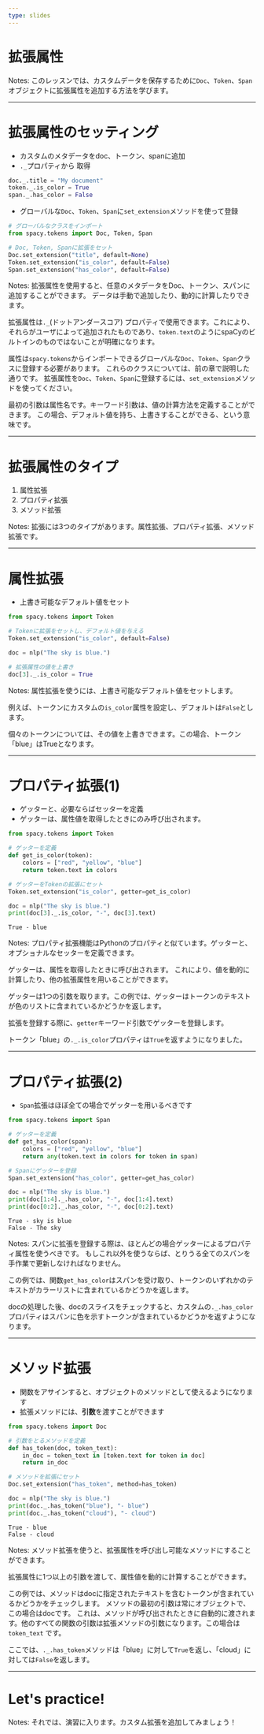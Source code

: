 ```yaml
---
type: slides
---
```


# 拡張属性

Notes: このレッスンでは、カスタムデータを保存するために`Doc`、`Token`、`Span`オブジェクトに拡張属性を追加する方法を学びます。

---

# 拡張属性のセッティング

- カスタムのメタデータをdoc、トークン、spanに追加
- `._`プロパティから 取得

```python
doc._.title = "My document"
token._.is_color = True
span._.has_color = False
```

- グローバルな`Doc`、`Token`、`Span`に`set_extension`メソッドを使って登録

```python
# グローバルなクラスをインポート
from spacy.tokens import Doc, Token, Span

# Doc, Token, Spanに拡張をセット
Doc.set_extension("title", default=None)
Token.set_extension("is_color", default=False)
Span.set_extension("has_color", default=False)
```

Notes: 拡張属性を使用すると、任意のメタデータをDoc、トークン、スパンに追加することができます。
データは手動で追加したり、動的に計算したりできます。

拡張属性は`._`(ドットアンダースコア) プロパティで使用できます。これにより、それらがユーザによって追加されたものであり、`token.text`のようにspaCyのビルトインのものではないことが明確になります。

属性は`spacy.tokens`からインポートできるグローバルな`Doc`、`Token`、`Span`クラスに登録する必要があります。
これらのクラスについては、前の章で説明した通りです。
拡張属性を`Doc`、`Token`、`Span`に登録するには、`set_extension`メソッドを使ってください。

最初の引数は属性名です。キーワード引数は、値の計算方法を定義することができます。
この場合、デフォルト値を持ち、上書きすることができる、という意味です。

---

# 拡張属性のタイプ

1. 属性拡張
2. プロパティ拡張
3. メソッド拡張

Notes: 拡張には3つのタイプがあります。属性拡張、プロパティ拡張、メソッド拡張です。

---

# 属性拡張

- 上書き可能なデフォルト値をセット

```python
from spacy.tokens import Token

# Tokenに拡張をセットし、デフォルト値を与える
Token.set_extension("is_color", default=False)

doc = nlp("The sky is blue.")

# 拡張属性の値を上書き
doc[3]._.is_color = True
```

Notes: 属性拡張を使うには、上書き可能なデフォルト値をセットします。

例えば、トークンにカスタムの`is_color`属性を設定し、デフォルトは`False`とします。

個々のトークンについては、その値を上書きできます。この場合、トークン「blue」はTrueとなります。

---

# プロパティ拡張(1)

- ゲッターと、必要ならばセッターを定義
- ゲッターは、属性値を取得したときにのみ呼び出されます。

```python
from spacy.tokens import Token

# ゲッターを定義
def get_is_color(token):
    colors = ["red", "yellow", "blue"]
    return token.text in colors

# ゲッターをTokenの拡張にセット
Token.set_extension("is_color", getter=get_is_color)

doc = nlp("The sky is blue.")
print(doc[3]._.is_color, "-", doc[3].text)
```

```out
True - blue
```

Notes: プロパティ拡張機能はPythonのプロパティと似ています。ゲッターと、オプショナルなセッターを定義できます。

ゲッターは、属性を取得したときに呼び出されます。
これにより、値を動的に計算したり、他の拡張属性を用いることができます。

ゲッターは1つの引数を取ります。この例では、ゲッターはトークンのテキストが色のリストに含まれているかどうかを返します。

拡張を登録する際に、`getter`キーワード引数でゲッターを登録します。

トークン「blue」の`._.is_color`プロパティは`True`を返すようになりました。

---

# プロパティ拡張(2)

- `Span`拡張はほぼ全ての場合でゲッターを用いるべきです

```python
from spacy.tokens import Span

# ゲッターを定義
def get_has_color(span):
    colors = ["red", "yellow", "blue"]
    return any(token.text in colors for token in span)

# Spanにゲッターを登録
Span.set_extension("has_color", getter=get_has_color)

doc = nlp("The sky is blue.")
print(doc[1:4]._.has_color, "-", doc[1:4].text)
print(doc[0:2]._.has_color, "-", doc[0:2].text)
```

```out
True - sky is blue
False - The sky
```

Notes: スパンに拡張を登録する際は、ほとんどの場合ゲッターによるプロパティ属性を使うべきです。
もしこれ以外を使うならば、とりうる全てのスパンを手作業で更新しなければなりません。

この例では、関数`get_has_color`はスパンを受け取り、トークンのいずれかのテキストがカラーリストに含まれているかどうかを返します。

docの処理した後、docのスライスをチェックすると、カスタムの`._.has_color`プロパティはスパンに色を示すトークンが含まれているかどうかを返すようになります。

---

# メソッド拡張

- 関数をアサインすると、オブジェクトのメソッドとして使えるようになります
- 拡張メソッドには、**引数**を渡すことができます

```python
from spacy.tokens import Doc

# 引数をとるメソッドを定義
def has_token(doc, token_text):
    in_doc = token_text in [token.text for token in doc]
    return in_doc

# メソッドを拡張にセット
Doc.set_extension("has_token", method=has_token)

doc = nlp("The sky is blue.")
print(doc._.has_token("blue"), "- blue")
print(doc._.has_token("cloud"), "- cloud")
```

```out
True - blue
False - cloud
```

Notes: メソッド拡張を使うと、拡張属性を呼び出し可能なメソッドにすることができます。

拡張属性に1つ以上の引数を渡して、属性値を動的に計算することができます。

この例では、メソッドはdocに指定されたテキストを含むトークンが含まれているかどうかをチェックします。
メソッドの最初の引数は常にオブジェクトで、この場合はdocです。
これは、メソッドが呼び出されたときに自動的に渡されます。他のすべての関数の引数は拡張メソッドの引数になります。この場合は `token_text` です。

ここでは、`._.has_token`メソッドは「blue」に対して`True`を返し、「cloud」に対しては`False`を返します。

---

# Let's practice!

Notes: それでは、演習に入ります。カスタム拡張を追加してみましょう！
